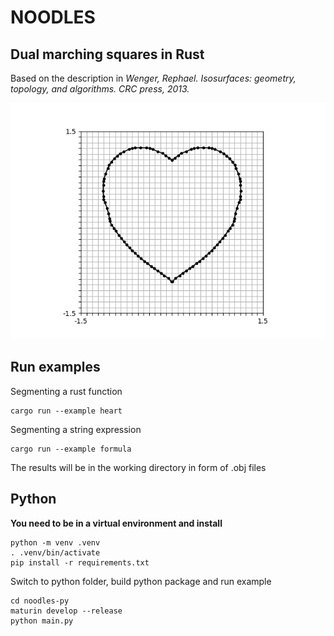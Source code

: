 # NOODLES
## Dual marching squares in Rust

Based on the description in _Wenger, Rephael. Isosurfaces: geometry, topology, and algorithms. CRC press, 2013._

![alt text](img/heart.png)

## Run examples

Segmenting a rust function

```
cargo run --example heart
```

Segmenting a string expression

```
cargo run --example formula
```

The results will be in the working directory in form of .obj files

## Python

**You need to be in a virtual environment and install**

```
python -m venv .venv
. .venv/bin/activate
pip install -r requirements.txt
```

Switch to python folder, build python package and run example
```
cd noodles-py
maturin develop --release
python main.py
```
